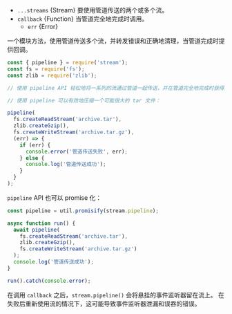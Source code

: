<!-- YAML
added: v10.0.0
-->

* `...streams` {Stream} 要使用管道传送的两个或多个流。
* `callback` {Function} 当管道完全地完成时调用。
  * `err` {Error}

一个模块方法，使用管道传送多个流，并转发错误和正确地清理，当管道完成时提供回调。

```js
const { pipeline } = require('stream');
const fs = require('fs');
const zlib = require('zlib');

// 使用 pipeline API 轻松地将一系列的流通过管道一起传送，并在管道完全地完成时获得通知。

// 使用 pipeline 可以有效地压缩一个可能很大的 tar 文件：

pipeline(
  fs.createReadStream('archive.tar'),
  zlib.createGzip(),
  fs.createWriteStream('archive.tar.gz'),
  (err) => {
    if (err) {
      console.error('管道传送失败', err);
    } else {
      console.log('管道传送成功');
    }
  }
);
```

`pipeline` API 也可以 promise 化：

```js
const pipeline = util.promisify(stream.pipeline);

async function run() {
  await pipeline(
    fs.createReadStream('archive.tar'),
    zlib.createGzip(),
    fs.createWriteStream('archive.tar.gz')
  );
  console.log('管道传送成功');
}

run().catch(console.error);
```

在调用 `callback` 之后，`stream.pipeline()` 会将悬挂的事件监听器留在流上。
在失败后重新使用流的情况下，这可能导致事件监听器泄漏和误吞的错误。

